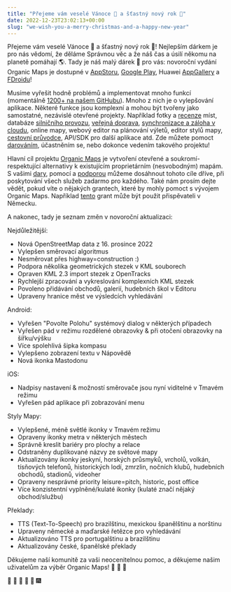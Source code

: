 ```yaml
---
title: "Přejeme vám veselé Vánoce 🎅 a šťastný nový rok 🎄"
date: 2022-12-23T23:02:13+00:00
slug: "we-wish-you-a-merry-christmas-and-a-happy-new-year"
---
```


Přejeme vám veselé Vánoce 🎅 a šťastný nový rok 🎄! Nejlepším dárkem je pro nás vědomí, že děláme Správnou věc a že náš čas a úsilí někomu na planetě pomáhají 🌎. Tady je náš malý dárek 🎁 pro vás: novoroční vydání Organic Maps je dostupné v [AppStoru](https://apps.apple.com/app/organic-maps/id1567437057), [Google Play](https://play.google.com/store/apps/details?id=app.organicmaps), Huawei [AppGallery](https://appgallery.huawei.com/#/app/C104325611?local=en) a [FDroidu](https://f-droid.org/en/packages/app.organicmaps/)!

Musíme vyřešit hodně problémů a implementovat mnoho funkcí (momentálně [1200+ na našem GitHubu](https://github.com/organicmaps/organicmaps/issues)). Mnoho z nich je o vylepšování aplikace. Některé funkce jsou komplexní a mohou být tvořeny jako samostatné, nezávislé otevřené projekty. Například fotky a [recenze](https://github.com/organicmaps/organicmaps/issues/2758) míst, databáze [silničního provozu](https://github.com/organicmaps/organicmaps/issues/1160), [veřejná doprava](https://github.com/organicmaps/organicmaps/issues/837), [synchronizace a záloha v cloudu](https://github.com/organicmaps/organicmaps/issues/2082), online mapy, webový editor na plánování výletů, editor stylů mapy, [cestovní průvodce](https://github.com/organicmaps/organicmaps/issues/3648), API/SDK pro další aplikace atd. Zde můžete pomoct [darováním](https://organicmaps.app/cs/donate/), účastněním se, nebo dokonce vedením takového projektu!

Hlavní cíl projektu [Organic Maps](https://organicmaps.app/cs/) je vytvoření otevřené a soukromí-respektující alternativy k existujícím proprietárním (nesvobodným) mapám. S vašimi [dary](https://organicmaps.app/cs/donate/), pomocí a [podporou](https://organicmaps.app/cs/support-us/) můžeme dosáhnout tohoto cíle dříve, při poskytování všech služeb zadarmo pro každého.  Také nám prosím dejte vědět, pokud víte o nějakých grantech, které by mohly pomoct s vývojem Organic Maps. Například [tento](https://prototypefund.de/) grant může být použit přispěvateli v Německu.

A nakonec, tady je seznam změn v novoroční aktualizaci:

Nejdůležitější:
* Nová OpenStreetMap data z 16. prosince 2022
* Vylepšen směrovací algoritmus
* Nesměrovat přes highway=construction :)
* Podpora několika geometrických stezek v KML souborech
* Opraven KML 2.3 import stezek z OpenTracks
* Rychlejší zpracování a vykreslování komplexních KML stezek
* Povoleno přidávání obchodů, galerií, hudebních škol v Editoru
* Upraveny hranice měst ve výsledcích vyhledávání

Android:
* Vyřešen "Povolte Polohu" systémový dialog v některých případech
* Vyřešen pád v režimu rozdělené obrazovky & při otočení obrazovky na šířku/výšku
* Více spolehlivá šipka kompasu
* Vylepšeno zobrazení textu v Nápovědě
* Nová ikonka Mastodonu

iOS:
* Nadpisy nastavení & možností směrovače jsou nyní viditelné v Tmavém režimu
* Vyřešen pád aplikace při zobrazování menu

Styly Mapy:
* Vylepšené, méně světlé ikonky v Tmavém režimu
* Opraveny ikonky metra v některých městech
* Správně kreslit bariéry pro plochy a relace
* Odstraněny duplikované názvy ze světové mapy
* Aktualizovány ikonky jeskyní, horských průsmyků, vrcholů, volkán, tísňových telefonů, historických lodí, zmrzlin, nočních klubů, hudebních obchodů, stadionů, videoher
* Opraveny nesprávné priority leisure=pitch, historic, post office
* Více konzistentní vyplněné/kulaté ikonky (kulaté značí nějaký obchod/službu)

Překlady:
* TTS (Text-To-Speech) pro brazilštinu, mexickou španělštinu a norštinu
* Upraveny německé a maďarské řetězce pro vyhledávání
* Aktualizováno TTS pro portugalštinu a brazilštinu
* Aktualizovány české, španělské překlady

Děkujeme naší komunitě za vaši neocenitelnou pomoc, a děkujeme našim uživatelům za výběr Organic Maps! 🙏 🙏 🙏

🎇 🎈 🎉 🎊 🎄 🎆
